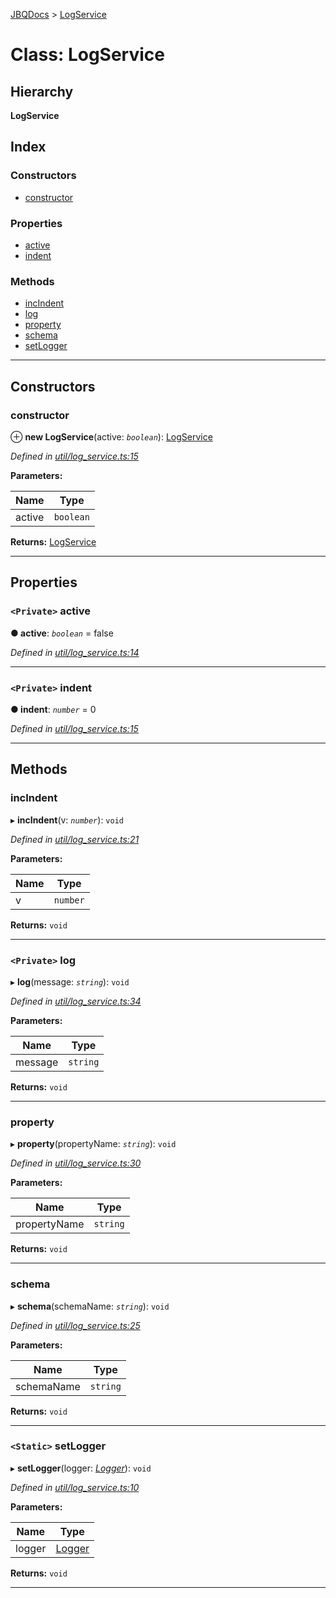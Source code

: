 [JBQDocs](../README.md) > [LogService](../classes/logservice.md)

# Class: LogService

## Hierarchy

**LogService**

## Index

### Constructors

* [constructor](logservice.md#constructor)

### Properties

* [active](logservice.md#active)
* [indent](logservice.md#indent)

### Methods

* [incIndent](logservice.md#incindent)
* [log](logservice.md#log)
* [property](logservice.md#property)
* [schema](logservice.md#schema)
* [setLogger](logservice.md#setlogger)

---

## Constructors

<a id="constructor"></a>

###  constructor

⊕ **new LogService**(active: *`boolean`*): [LogService](logservice.md)

*Defined in [util/log_service.ts:15](https://github.com/krnik/vjs-validator/blob/557f235/src/util/log_service.ts#L15)*

**Parameters:**

| Name | Type |
| ------ | ------ |
| active | `boolean` |

**Returns:** [LogService](logservice.md)

___

## Properties

<a id="active"></a>

### `<Private>` active

**● active**: *`boolean`* = false

*Defined in [util/log_service.ts:14](https://github.com/krnik/vjs-validator/blob/557f235/src/util/log_service.ts#L14)*

___
<a id="indent"></a>

### `<Private>` indent

**● indent**: *`number`* = 0

*Defined in [util/log_service.ts:15](https://github.com/krnik/vjs-validator/blob/557f235/src/util/log_service.ts#L15)*

___

## Methods

<a id="incindent"></a>

###  incIndent

▸ **incIndent**(v: *`number`*): `void`

*Defined in [util/log_service.ts:21](https://github.com/krnik/vjs-validator/blob/557f235/src/util/log_service.ts#L21)*

**Parameters:**

| Name | Type |
| ------ | ------ |
| v | `number` |

**Returns:** `void`

___
<a id="log"></a>

### `<Private>` log

▸ **log**(message: *`string`*): `void`

*Defined in [util/log_service.ts:34](https://github.com/krnik/vjs-validator/blob/557f235/src/util/log_service.ts#L34)*

**Parameters:**

| Name | Type |
| ------ | ------ |
| message | `string` |

**Returns:** `void`

___
<a id="property"></a>

###  property

▸ **property**(propertyName: *`string`*): `void`

*Defined in [util/log_service.ts:30](https://github.com/krnik/vjs-validator/blob/557f235/src/util/log_service.ts#L30)*

**Parameters:**

| Name | Type |
| ------ | ------ |
| propertyName | `string` |

**Returns:** `void`

___
<a id="schema"></a>

###  schema

▸ **schema**(schemaName: *`string`*): `void`

*Defined in [util/log_service.ts:25](https://github.com/krnik/vjs-validator/blob/557f235/src/util/log_service.ts#L25)*

**Parameters:**

| Name | Type |
| ------ | ------ |
| schemaName | `string` |

**Returns:** `void`

___
<a id="setlogger"></a>

### `<Static>` setLogger

▸ **setLogger**(logger: *[Logger](../interfaces/logger.md)*): `void`

*Defined in [util/log_service.ts:10](https://github.com/krnik/vjs-validator/blob/557f235/src/util/log_service.ts#L10)*

**Parameters:**

| Name | Type |
| ------ | ------ |
| logger | [Logger](../interfaces/logger.md) |

**Returns:** `void`

___

